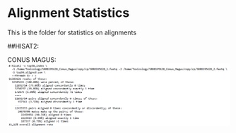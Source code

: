 # Alignment Statistics
This is the folder for statistics on alignments 


##HISAT2:

CONUS MAGUS:
![HISAT_CONUS_MAGUS](other/pngs/HISAT2_Conus_Magus.png)
